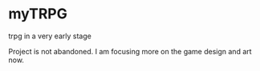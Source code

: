 # myTRPG
trpg in a very early stage

Project is not abandoned.
I am focusing more on the game design and art now.
